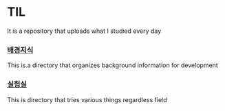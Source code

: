 # TIL

It is a repository that uploads what I studied every day

### [배경지식](https://github.com/dohyeon5626/TIL/tree/master/%EB%B0%B0%EA%B2%BD%EC%A7%80%EC%8B%9D)

This is a directory that organizes background information for development

### [실험실](https://github.com/dohyeon5626/TIL/tree/master/%EC%8B%A4%ED%97%98%EC%8B%A4)

This is directory that tries various things regardless field